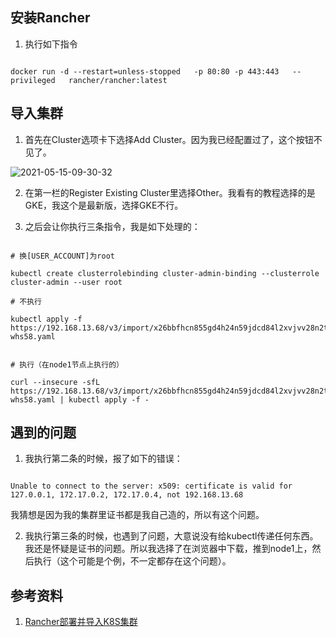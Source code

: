 ## 安装Rancher

1. 执行如下指令

~~~

docker run -d --restart=unless-stopped   -p 80:80 -p 443:443   --privileged   rancher/rancher:latest

~~~

## 导入集群

1. 首先在Cluster选项卡下选择Add Cluster。因为我已经配置过了，这个按钮不见了。

![2021-05-15-09-30-32](https://junjie2018sz.oss-cn-shenzhen.aliyuncs.com/images/2021-05-15-09-30-32.png)

2. 在第一栏的Register Existing Cluster里选择Other。我看有的教程选择的是GKE，我这个是最新版，选择GKE不行。

3. 之后会让你执行三条指令，我是如下处理的：

~~~

# 换[USER_ACCOUNT]为root

kubectl create clusterrolebinding cluster-admin-binding --clusterrole cluster-admin --user root

# 不执行

kubectl apply -f https://192.168.13.68/v3/import/x26bbfhcn855gd4h24n59jdcd84l2xvjvv28n2t6fgpt4f77dkrfpf_c-whs58.yaml  


# 执行（在node1节点上执行的）

curl --insecure -sfL https://192.168.13.68/v3/import/x26bbfhcn855gd4h24n59jdcd84l2xvjvv28n2t6fgpt4f77dkrfpf_c-whs58.yaml | kubectl apply -f -    

~~~

## 遇到的问题

1. 我执行第二条的时候，报了如下的错误：

~~~

Unable to connect to the server: x509: certificate is valid for 127.0.0.1, 172.17.0.2, 172.17.0.4, not 192.168.13.68

~~~

我猜想是因为我的集群里证书都是我自己造的，所以有这个问题。

2. 我执行第三条的时候，也遇到了问题，大意说没有给kubectl传递任何东西。我还是怀疑是证书的问题。所以我选择了在浏览器中下载，推到node1上，然后执行（这个可能是个例，不一定都存在这个问题）。

## 参考资料

1. [Rancher部署并导入K8S集群](https://www.cnblogs.com/kevingrace/p/14617757.html)